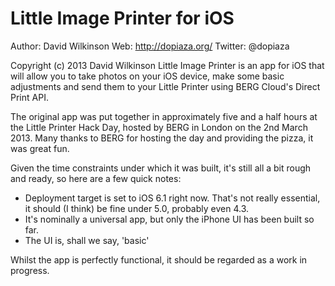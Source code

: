 # Little Image Printer for iOS

Author: David Wilkinson
Web: http://dopiaza.org/
Twitter: @dopiaza

Copyright (c) 2013 David Wilkinson
Little Image Printer is an app for iOS that will allow you to take photos on your iOS device, make some basic adjustments and send them to your Little Printer using BERG Cloud's Direct Print API.

The original app was put together in approximately five and a half hours at the Little Printer Hack Day, hosted by BERG in London on the 2nd March 2013. Many thanks to BERG for hosting the day and providing the pizza, it was great fun. 

Given the time constraints under which it was built, it's still all a bit rough and ready, so here are a few quick notes:

- Deployment target is set to iOS 6.1 right now. That's not really essential, it should (I think) be fine under 5.0, probably even 4.3.
- It's nominally a universal app, but only the iPhone UI has been built so far.
- The UI is, shall we say, 'basic'

Whilst the app is perfectly functional, it should be regarded as a work in progress. 
